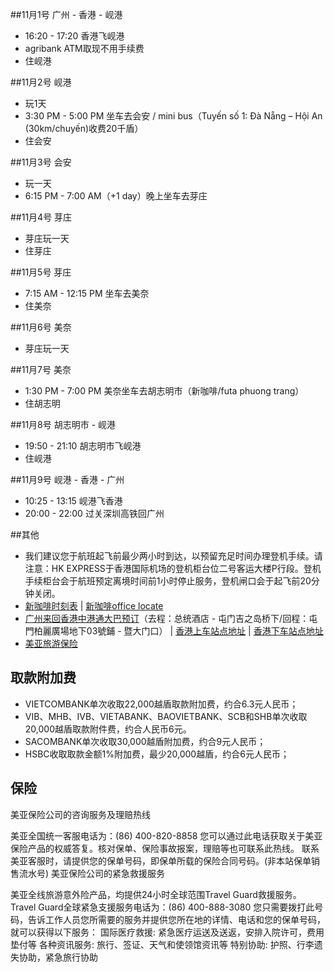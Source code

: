 ##11月1号 广州 - 香港 - 岘港  
* 16:20 - 17:20 香港飞岘港
* agribank ATM取现不用手续费
* 住岘港

##11月2号 岘港  
* 玩1天
* 3:30 PM - 5:00 PM 坐车去会安 / mini bus（Tuyến số 1: Đà Nẵng – Hội An (30km/chuyến)收费20千盾）
* 住会安

##11月3号 会安  
* 玩一天
* 6:15 PM - 7:00 AM（+1 day）晚上坐车去芽庄

##11月4号 芽庄  
* 芽庄玩一天
* 住芽庄

##11月5号 芽庄  
* 7:15 AM - 12:15 PM 坐车去美奈
* 住美奈

##11月6号 美奈
* 芽庄玩一天

##11月7号 美奈  
* 1:30 PM - 7:00 PM 美奈坐车去胡志明市（新咖啡/futa phuong trang）
* 住胡志明

##11月8号 胡志明市 - 岘港  
* 19:50 - 21:10 胡志明市飞岘港
* 住岘港

##11月9号 岘港 - 香港 - 广州  
* 10:25 - 13:15 岘港飞香港
* 20:00 - 22:00 过关深圳高铁回广州



##其他

* 我们建议您于航班起飞前最少两小时到达，以预留充足时间办理登机手续。请注意：HK EXPRESS于香港国际机场的登机柜台位二号客运大楼P行段。登机手续柜台会于航班预定离境时间前1小时停止服务，登机闸口会于起飞前20分钟关闭。
* [新咖啡时刻表](https://www.thesinhtourist.vn/busschedule) | [新咖啡office locate](https://www.thesinhtourist.vn/office)
* [广州来回香港中港通大巴预订](http://redirect.simba.taobao.com/rd?w=unionnojs&f=http%3A%2F%2Fai.taobao.com%2Fauction%2Fedetail.htm%3Fe%3Dj1yXqOX0Q0fuDAZjWhpTWNW9Qwe4VmIjwo49UshQT%252FJBWJVBnwmj7tnO073KpEUuesayvrQ7hvkEwiwEAUVRm%252FMCwKYnTST8NsLbU5LkTfo5jrPr4XaG61Rmtaud%252B0v%252BnuVajZj67Rl6o6Ty4yyCYQ%253D%253D%26ptype%3D100010%26from%3Dbasic&k=5ccfdb950740ca16&c=un&b=alimm_0&p=mm_16076694_9312488_31364841)（去程：总统酒店 - 屯门吉之岛桥下/回程：屯門柏麗廣場地下03號鋪 - 暨大门口） | [香港上车站点地址](http://www.chinalink.hk/co_service_routes_sczd.html) | [香港下车站点地址](http://www.chinalink.hk/co_service_routes_xczd.html)
* [美亚旅游保险](http://redirect.simba.taobao.com/rd?w=unionnojs&f=http%3A%2F%2Fai.taobao.com%2Fauction%2Fedetail.htm%3Fe%3DtY8MU2ObTsa6k0Or%252B%252BH4tLyWQGuSrgH2%252F9zahzjWtwuLltG5xFicOdXrTUTgh9sMDPIwxrc30rgOiisYMpl%252Fi%252FkU%252BP15fA9WTadVpMaOwscfJeittBhs%252Bm3abJM7sDg2oKWCsiUHaF%252FYzHrtSOCtbw%253D%253D%26ptype%3D100010%26from%3Dbasic&k=5ccfdb950740ca16&c=un&b=alimm_0&p=mm_16076694_9312488_31364841)


## 取款附加费

* VIETCOMBANK单次收取22,000越盾取款附加费，约合6.3元人民币；
* VIB、MHB、IVB、VIETABANK、BAOVIETBANK、SCB和SHB单次收取20,000越盾取款附件费，约合人民币6元。
* SACOMBANK单次收取30,000越盾附加费，约合9元人民币；
* HSBC收取取款金额1%附加费，最少20,000越盾，约合6元人民币；


## 保险

美亚保险公司的咨询服务及理赔热线

美亚全国统一客服电话为：(86) 400-820-8858
您可以通过此电话获取关于美亚保险产品的权威答复。核对保单、保险事故报案，理赔等也可联系此热线。
联系美亚客服时，请提供您的保单号码，即保单所载的保险合同号码。(非本站保单销售流水号)
美亚保险公司的紧急救援服务

美亚全线旅游意外险产品，均提供24小时全球范围Travel Guard救援服务。
Travel Guard全球紧急支援服务电话为：(86) 400-888-3080
您只需要拨打此号码，告诉工作人员您所需要的服务并提供您所在地的详情、电话和您的保单号码，就可以获得以下服务：
国际医疗救援: 紧急医疗运送及送返，安排入院许可，费用垫付等
各种资讯服务: 旅行、签证、天气和使领馆资讯等
特别协助: 护照、行李遗失协助，紧急旅行协助
